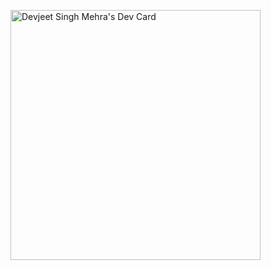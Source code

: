
<a href="https://app.daily.dev/Devjeet_Singh"><img src="https://api.daily.dev/devcards/59ce46f84eab4f3cb775d462c0efe288.png?r=tcd" width="400" alt="Devjeet Singh Mehra's Dev Card"/></a>
<!--
**DevMehra422/DevMehra422** is a ✨ _special_ ✨ repository because its `README.md` (this file) appears on your GitHub profile.



Here are some ideas to get you started:

- 🔭 I’m currently working on ...
- 🌱 I’m currently learning ...
- 👯 I’m looking to collaborate on ...
- 🤔 I’m looking for help with ...
- 💬 Ask me about ...
- 📫 How to reach me: ...
- 😄 Pronouns: ...
- ⚡ Fun fact: ...
-->
